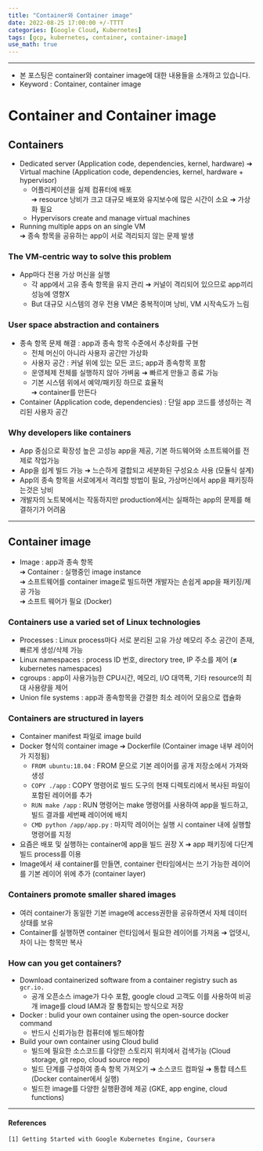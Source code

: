 ```yaml
---
title: "Container와 Container image"
date: 2022-08-25 17:00:00 +/-TTTT
categories: [Google Cloud, Kubernetes]
tags: [gcp, kubernetes, container, container-image]
use_math: true
---
```




---------------------------

- 본 포스팅은 container와 container image에 대한 내용들을 소개하고 있습니다.
- Keyword : Container, container image



# **Container and Container image**
## **Containers**
- Dedicated server (Application code, dependencies, kernel, hardware) ➔  Virtual machine (Application code, dependencies, kernel, hardware + hypervisor)
  - 어플리케이션을 실제 컴퓨터에 배포   
  ➔ resource 낭비가 크고 대규모 배포와 유지보수에 많은 시간이 소요 ➔ 가상화 필요
  - Hypervisors create and manage virtual machines
- Running multiple apps on an single VM   
➔ 종속 항목을 공유하는 app이 서로 격리되지 않는 문제 발생



### **The VM-centric way to solve this problem**
- App마다 전용 가상 머신을 실행
  - 각 app에서 고유 종속 항목을 유지 관리 ➔ 커널이 격리되어 있으므로 app끼리 성능에 영향X
  -  But 대규모 시스템의 경우 전용 VM은 중복적이며 낭비, VM 시작속도가 느림



### **User space abstraction and containers**
- 종속 항목 문제 해결 : app과 종속 항목 수준에서 추상화를 구현
  - 전체 머신이 아니라 사용자 공간만 가상화
  - 사용자 공간 : 커널 위에 있는 모든 코드; app과 종속항목 포함
  - 운영체제 전체를 실행하지 않아 가벼움 ➔ 빠르게 만들고 종료 가능
  - 기본 시스템 위에서 예약/패키징 하므로 효율적   
➔ container를 만든다
- Container (Application code, dependencies) : 단일 app 코드를 생성하는 격리된 사용자 공간



### **Why developers like containers**
- App 중심으로 확장성 높은 고성능 app을 제공, 기본 하드웨어와 소프트웨어를 전제로 작업가능
- App을 쉽게 빌드 가능 ➔ 느슨하게 결합되고 세분화된 구성요소 사용 (모듈식 설계)
- App의 종속 항목을 서로에게서 격리할 방법이 필요, 가상머신에서 app을 패키징하는것은 낭비
- 개발자의 노트북에서는 작동하지만 production에서는 실패하는 app의 문제를 해결하기가 어려움


---------------
## **Container image**
- Image : app과 종속 항목   
➔ Container : 실행중인 image instance    
➔ 소프트웨어를 container image로 빌드하면 개발자는 손쉽게 app을 패키징/제공 가능    
➔ 소프트 웨어가 필요 (Docker)    



### **Containers use a varied set of Linux technologies**
- Processes : Linux process마다 서로 분리된 고유 가상 메모리 주소 공간이 존재, 빠르게 생성/삭제 가능
- Linux namespaces : process ID 번호, directory tree, IP 주소를 제어 (**≠** kubernetes namespaces)
- cgroups : app이 사용가능한 CPU시간, 메모리, I/O 대역폭, 기타 resource의 최대 사용량을 제어
- Union file systems : app과 종속항목을 간결한 최소 레이어 모음으로 캡슐화



### **Containers are structured in layers**
- Container manifest 파일로 image build
- Docker 형식의 container image ➔ Dockerfile (Container image 내부 레이어가 지정됨)
  - `FROM ubuntu:18.04` : FROM 문으로 기본 레이어를 공개 저장소에서 가져와 생성
  - `COPY ./app` : COPY 명령어로 빌드 도구의 현재 디렉토리에서 복사된 파일이 포함된 레이어를 추가
  - `RUN make /app` : RUN 명령어는 make 명령어를 사용하여 app을 빌드하고, 빌드 결과를 세번째 레이어에 배치
  - `CMD python /app/app.py` : 마지막 레이어는 실행 시 container 내에 실행할 명령어를 지정
- 요즘은 배포 및 실행하는 container에 app을 빌드 권장 X ➔ app 패키징에 다단계 빌드 process를 이용
- Image에서 새 container를 만들면, container 런타임에서는 쓰기 가능한 레이어를 기본 레이어 위에 추가 (container layer)



### **Containers promote smaller shared images**
- 여러 container가 동일한 기본 image에 access권한을 공유하면서 자체 데이터 상태를 보유
- Container를 실행하면 container 런타임에서 필요한 레이어를 가져옴 ➔ 업뎃시, 차이 나는 항목만 복사



### **How can you get containers?**
- Download containerized software from a container registry such as `gcr.io.`
  - 공개 오픈소스 image가 다수 포함, google cloud 고객도 이를 사용하여 비공개 image를 cloud IAM과 잘 통합되는 방식으로 저장
- Docker : bulid your own container using the open-source docker command
  - 반드시 신뢰가능한 컴퓨터에 빌드해야함
- Build your own container using Cloud bulid
  - 빌드에 필요한 소스코드를 다양한 스토리지 위치에서 검색가능 (Cloud storage, git repo, cloud source repo)
  - 빌드 단계를 구성하여 종속 항목 가져오기 ➔ 소스코드 컴파일 ➔ 통합 테스트 (Docker container에서 실행)
  - 빌드한 image를 다양한 실행환경에 제공 (GKE, app engine, cloud functions)




----
#### **References**
```
[1] Getting Started with Google Kubernetes Engine, Coursera
```